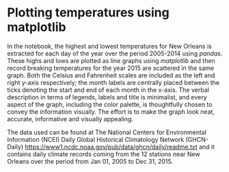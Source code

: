 # Plotting temperatures using matplotlib
In the notebook, the highest and lowest temperatures for New Orleans is extracted for each day of the year over the 
period 2005-2014 using *pandas*. These highs and lows are plotted as line graphs using *matplotlib* and then record breaking temperatures for the year 2015 are scattered in the same graph. Both the Celsius and Fahrenheit scales are included as the left and right y-axis respectively; the month labels are centrally placed between the ticks denoting the start and end of each month in the x-axis. The verbal description in terms of legends, labels and title is minimalist, and every aspect of the graph, including the color palette, is thoughtfully chosen to convey the information visually. The effort is to make the graph look neat, accurate, informative and visually appealing. 

The data used can be found at The National Centers for Environmental Information (NCEI) Daily Global Historical Climatology Network (GHCN-Daily) https://www1.ncdc.noaa.gov/pub/data/ghcn/daily/readme.txt and it contains daily climate records coming from the 12 stations near New Orleans over the period from Jan 01, 2005 to Dec 31, 2015.
